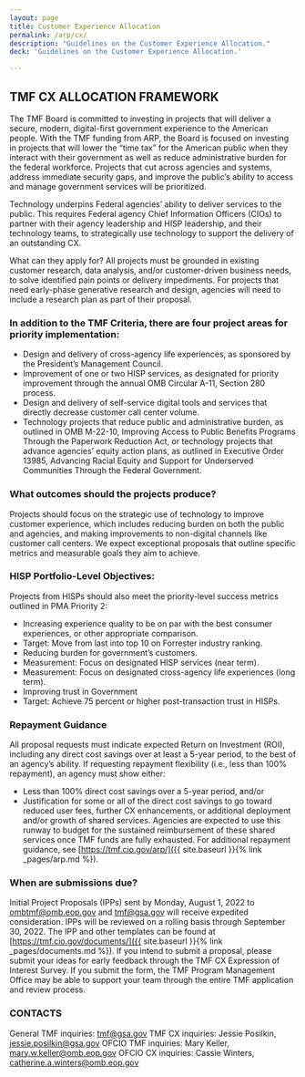 ```yaml
---
layout: page
title: Customer Experience Allocation
permalink: /arp/cx/
description: "Guidelines on the Customer Experience Allocation."
deck: 'Guidelines on the Customer Experience Allocation.'

---
```


## TMF CX ALLOCATION FRAMEWORK 

The TMF Board is committed to investing in projects that will deliver a secure, modern, digital-first government experience to the American people. With the TMF funding from ARP, the Board is focused on investing in projects that will lower the “time tax” for the American public when they interact with their government as well as reduce administrative burden for the federal workforce. Projects that cut across agencies and systems, address immediate security gaps, and improve the public’s ability to access and manage government services will be prioritized.

Technology underpins Federal agencies’ ability to deliver services to the public. This requires Federal agency Chief Information Officers (CIOs) to partner with their agency leadership and HISP leadership, and their technology teams, to strategically use technology to support the delivery of an outstanding CX.


What can they apply for?
All projects must be grounded in existing customer research, data analysis, and/or customer-driven business needs, to solve identified pain points or delivery impediments. For projects that need early-phase generative research and design, agencies will need to include a research plan as part of their proposal.

### In addition to the TMF Criteria, there are four project areas for priority implementation:
- Design and delivery of cross-agency life experiences, as sponsored by the President’s Management Council.
- Improvement of one or two HISP services, as designated for priority improvement through the annual OMB Circular A-11, Section 280 process.
- Design and delivery of self-service digital tools and services that directly decrease customer call center volume.
- Technology projects that reduce public and administrative burden, as outlined in OMB M-22-10, Improving Access to Public Benefits Programs Through the Paperwork Reduction Act, or technology projects that advance agencies’ equity action plans, as outlined in Executive Order 13985, Advancing Racial Equity and Support for Underserved Communities Through the Federal Government.

### What outcomes should the projects produce?

Projects should focus on the strategic use of technology to improve customer experience, which includes reducing burden on both the public and agencies, and making improvements to non-digital channels like customer call centers. We expect exceptional proposals that outline specific metrics and measurable goals they aim to achieve.

### HISP Portfolio-Level Objectives:

Projects from HISPs should also meet the priority-level success metrics outlined in PMA Priority 2:
- Increasing experience quality to be on par with the best consumer experiences, or other appropriate comparison.
- Target: Move from last into top 10 on Forrester industry ranking.
- Reducing burden for government’s customers.
- Measurement: Focus on designated HISP services (near term).
- Measurement: Focus on designated cross-agency life experiences (long term).
- Improving trust in Government
- Target: Achieve 75 percent or higher post-transaction trust in HISPs.

### Repayment Guidance
All proposal requests must indicate expected Return on Investment (ROI), including any direct cost savings over at least a 5-year period, to the best of an agency’s ability. If requesting repayment flexibility (i.e., less than 100% repayment), an agency must show either:
- Less than 100% direct cost savings over a 5-year period, and/or
- Justification for some or all of the direct cost savings to go toward reduced user fees, further CX enhancements, or additional deployment and/or growth of shared services. Agencies are expected to use this runway to budget for the sustained reimbursement of these shared services once TMF funds are fully exhausted.
For additional repayment guidance, see [https://tmf.cio.gov/arp/]({{ site.baseurl }}{% link _pages/arp.md %}).

### When are submissions due?
Initial Project Proposals (IPPs) sent by Monday, August 1, 2022 to ombtmf@omb.eop.gov and tmf@gsa.gov will receive expedited consideration. 
IPPs will be reviewed on a rolling basis through September 30, 2022. The IPP and other templates can be found at 
[https://tmf.cio.gov/documents/]({{ site.baseurl }}{% link _pages/documents.md %}). 
If you intend to submit a proposal, please submit your ideas for early feedback through the TMF CX Expression of Interest Survey. If you submit the form, the TMF Program Management Office may be able to support your team through the entire TMF application and review process.

### CONTACTS
General TMF inquiries: [tmf@gsa.gov](mailto:tmf@gsa.gov)
TMF CX inquiries: Jessie Posilkin, [jessie.posilkin@gsa.gov](mailto:jessie.posilkin@gsa.gov)
OFCIO TMF inquiries: Mary Keller, [mary.w.keller@omb.eop.gov](mailto:mary.w.keller@omb.eop.gov)
OFCIO CX inquiries: Cassie Winters, [catherine.a.winters@omb.eop.gov](mailto:catherine.a.winters@omb.eop.gov)
